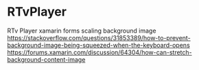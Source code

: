 # RTvPlayer
RTv Player
xamarin forms scaling background image
https://stackoverflow.com/questions/31853389/how-to-prevent-background-image-being-squeezed-when-the-keyboard-opens
https://forums.xamarin.com/discussion/64304/how-can-stretch-background-content-image
